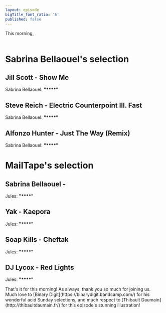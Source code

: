 ```yaml
---
layout: episode
bigTitle_font_ratio: '6'
published: false
---
```

<p id="introduction"> This morning, 
<br><br>

</p>


# Sabrina Bellaouel's selection

## Jill Scott - Show Me
Sabrina Bellaouel: **"****"**

## Steve Reich - Electric Counterpoint III. Fast
Sabrina Bellaouel: **"****"**

## Alfonzo Hunter - Just The Way (Remix)
Sabrina Bellaouel: **"****"**


# MailTape's selection

## Sabrina Bellaouel -
Jules: **"****"**

## Yak - Kaepora
Jules: **"****"**

## Soap Kills - Cheftak
Jules: **"****"**

## DJ Lycox - Red Lights
Jules: **"****"**


<p id="outroduction">That's it for this morning! As always, thank you so much for joining us. Much love to [Binary Digit](https://binarydigit.bandcamp.com/) for his wonderful acid Sunday selections, and much respect to [Thibault Daumain](http://thibaultdaumain.fr/) for this episode's stunning illustration!</p>
